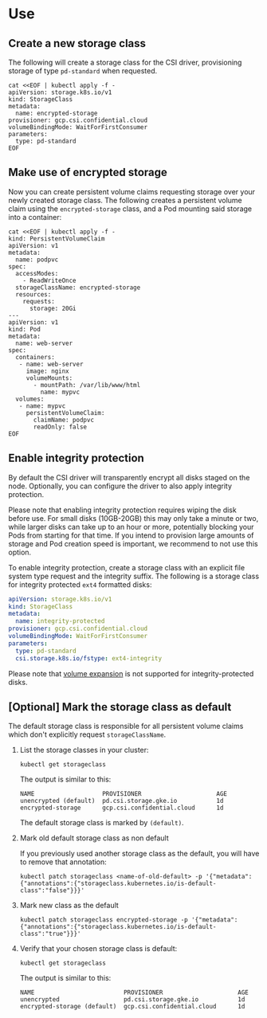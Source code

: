 # Use

## Create a new storage class

The following will create a storage class for the CSI driver, provisioning storage of type `pd-standard` when requested.

```shell
cat <<EOF | kubectl apply -f -
apiVersion: storage.k8s.io/v1
kind: StorageClass
metadata:
  name: encrypted-storage
provisioner: gcp.csi.confidential.cloud
volumeBindingMode: WaitForFirstConsumer
parameters:
  type: pd-standard
EOF
```

## Make use of encrypted storage

Now you can create persistent volume claims requesting storage over your newly created storage class.
The following creates a persistent volume claim using the `encrypted-storage` class, and a Pod mounting said storage into a container:

```shell
cat <<EOF | kubectl apply -f -
kind: PersistentVolumeClaim
apiVersion: v1
metadata:
  name: podpvc
spec:
  accessModes:
    - ReadWriteOnce
  storageClassName: encrypted-storage
  resources:
    requests:
      storage: 20Gi
---
apiVersion: v1
kind: Pod
metadata:
  name: web-server
spec:
  containers:
   - name: web-server
     image: nginx 
     volumeMounts:
       - mountPath: /var/lib/www/html
         name: mypvc
  volumes:
   - name: mypvc
     persistentVolumeClaim:
       claimName: podpvc
       readOnly: false
EOF
```

## Enable integrity protection

By default the CSI driver will transparently encrypt all disks staged on the node.
Optionally, you can configure the driver to also apply integrity protection.

Please note that enabling integrity protection requires wiping the disk before use.
For small disks (10GB-20GB) this may only take a minute or two, while larger disks can take up to an hour or more, potentially blocking your Pods from starting for that time.
If you intend to provision large amounts of storage and Pod creation speed is important, we recommend to not use this option.

To enable integrity protection, create a storage class with an explicit file system type request and the integrity suffix.
The following is a storage class for integrity protected `ext4` formatted disks:

```yaml
apiVersion: storage.k8s.io/v1
kind: StorageClass
metadata:
  name: integrity-protected
provisioner: gcp.csi.confidential.cloud
volumeBindingMode: WaitForFirstConsumer
parameters:
  type: pd-standard
  csi.storage.k8s.io/fstype: ext4-integrity
```

Please note that [volume expansion](https://kubernetes.io/blog/2018/07/12/resizing-persistent-volumes-using-kubernetes/) is not supported for integrity-protected disks.

## [Optional] Mark the storage class as default

The default storage class is responsible for all persistent volume claims which don't explicitly request `storageClassName`.

1. List the storage classes in your cluster:

    ```shell
    kubectl get storageclass
    ```

    The output is similar to this:

    ```shell
    NAME                   PROVISIONER                     AGE
    unencrypted (default)  pd.csi.storage.gke.io           1d
    encrypted-storage      gcp.csi.confidential.cloud      1d
    ```

    The default storage class is marked by `(default)`.

2. Mark old default storage class as non default

    If you previously used another storage class as the default, you will have to remove that annotation:

    ```shell
    kubectl patch storageclass <name-of-old-default> -p '{"metadata": {"annotations":{"storageclass.kubernetes.io/is-default-class":"false"}}}'
    ```

3. Mark new class as the default

    ```shell
    kubectl patch storageclass encrypted-storage -p '{"metadata": {"annotations":{"storageclass.kubernetes.io/is-default-class":"true"}}}'
    ```

4. Verify that your chosen storage class is default:

    ```shell
    kubectl get storageclass
    ```

    The output is similar to this:

    ```shell
    NAME                         PROVISIONER                     AGE
    unencrypted                  pd.csi.storage.gke.io           1d
    encrypted-storage (default)  gcp.csi.confidential.cloud      1d
    ```
